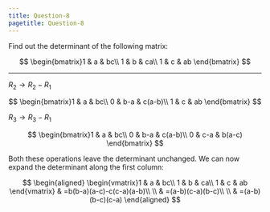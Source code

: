 ```yaml
---
title: Question-8
pagetitle: Question-8
---
```


Find out the determinant of the following matrix:

$$
\begin{bmatrix}1 & a & bc\\
1 & b & ca\\
1 & c & ab
\end{bmatrix}
$$


------------------------------------------------------------------------

$R_{2}\rightarrow R_{2}-R_{1}$

$$
\begin{bmatrix}1 & a & bc\\
0 & b-a & c(a-b)\\
1 & c & ab
\end{bmatrix}
$$


$R_{3}\rightarrow R_{3}-R_{1}$

$$
\begin{bmatrix}1 & a & bc\\
0 & b-a & c(a-b)\\
0 & c-a & b(a-c)
\end{bmatrix}
$$


Both these operations leave the determinant unchanged. We can now expand the determinant along the first column:

$$
\begin{aligned}
\begin{vmatrix}1 & a & bc\\
1 & b & ca\\
1 & c & ab
\end{vmatrix} & =b(b-a)(a-c)-c(c-a)(a-b)\\
\\ & =(a-b)(c-a)(b-c)\\
\\ & =(a-b)(b-c)(c-a)
\end{aligned}
$$

